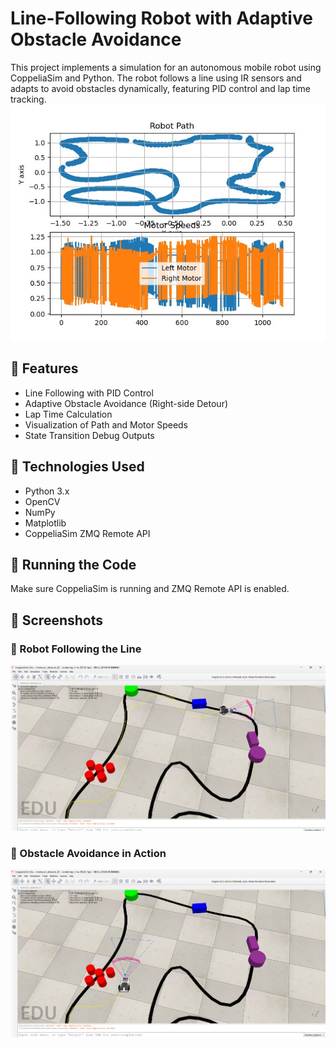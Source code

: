 # Line-Following Robot with Adaptive Obstacle Avoidance

This project implements a simulation for an autonomous mobile robot using CoppeliaSim and Python. The robot follows a line using IR sensors and adapts to avoid obstacles dynamically, featuring PID control and lap time tracking.
![Robot Path](images/robot-path.jpg)

## 📌 Features
- Line Following with PID Control
- Adaptive Obstacle Avoidance (Right-side Detour)
- Lap Time Calculation
- Visualization of Path and Motor Speeds
- State Transition Debug Outputs

## 🧠 Technologies Used
- Python 3.x
- OpenCV
- NumPy
- Matplotlib
- CoppeliaSim ZMQ Remote API

## 🚀 Running the Code
Make sure CoppeliaSim is running and ZMQ Remote API is enabled.

## 📸 Screenshots

### 🔹 Robot Following the Line
![Line Following](images/simulation2.png)

### 🔹 Obstacle Avoidance in Action
![Obstacle Avoidance](images/simulation1.png)
